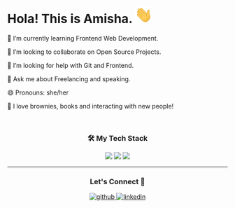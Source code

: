 <h1> Hola! This is Amisha. <img src="https://raw.githubusercontent.com/ABSphreak/ABSphreak/master/gifs/Hi.gif" width="40px"></h1>

 🌱 I’m currently learning Frontend Web Development.
 
 👯 I’m looking to collaborate on Open Source Projects.
 
 🤔 I’m looking for help with Git and Frontend.
 
 💬 Ask me about Freelancing and speaking.
 
 😄 Pronouns: she/her
 
 🍩 I love brownies, books  and interacting with new people!
 
<br>
<h3 align="center">🛠 My Tech Stack</h3>
<p align="center"> <img src="https://img.shields.io/badge/HTML5-E34F26?style=for-the-badge&logo=html5&logoColor=white"/> <img src="https://img.shields.io/badge/CSS-239120?&style=for-the-badge&logo=css3&logoColor=white"/> <img src="https://img.shields.io/badge/JavaScript-F7DF1E?style=for-the-badge&logo=javascript&logoColor=black"/>
</p>
<hr>
<h3 align="center">Let's Connect 🙌</h3>
<div align="center">
<a href="https://github.com/Amisha0606" target="_blank">
<img src=https://img.shields.io/badge/github-%2324292e.svg?&style=for-the-badge&logo=github&logoColor=white alt=github style="margin-bottom: 5px;" />
</a>
<a href="https://www.linkedin.com/in/amishapandey" target="_blank">
<img src=https://img.shields.io/badge/linkedin-%231E77B5.svg?&style=for-the-badge&logo=linkedin&logoColor=white alt=linkedin style="margin-bottom: 5px;" />
</a>
</div> 

<!--
**Amisha0606/Amisha0606** is a ✨ _special_ ✨ repository because its `README.md` (this file) appears on your GitHub profile.

Here are some ideas to get you started:

- 🔭 I’m currently working on ...
- 🌱 I’m currently learning ...
- 👯 I’m looking to collaborate on ...
- 🤔 I’m looking for help with ...
- 💬 Ask me about ...
- 📫 How to reach me: ...
- 😄 Pronouns: ...
- ⚡ Fun fact: ...
-->
